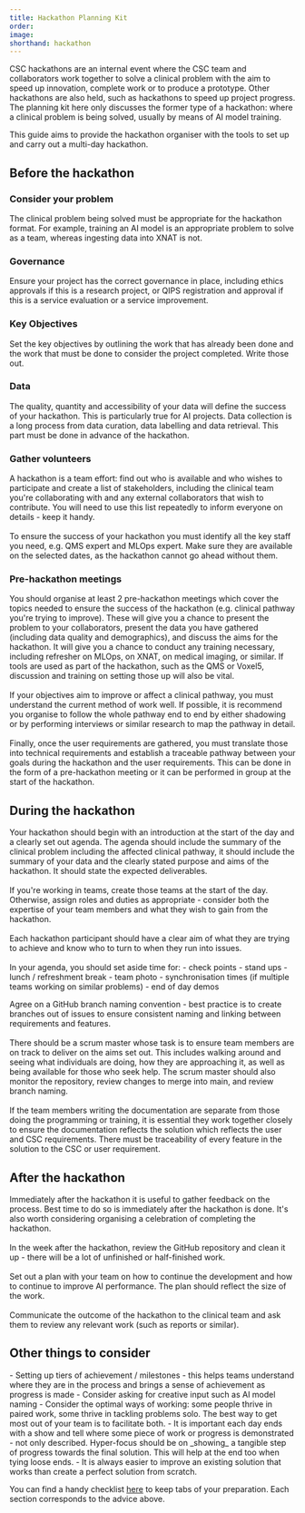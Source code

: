```yaml
---
title: Hackathon Planning Kit
order: 
image:
shorthand: hackathon
---
```



CSC hackathons are an internal event where the CSC team and collaborators work together to solve a clinical problem with the aim to speed up innovation, complete work or to produce a prototype. Other hackathons are also held, such as hackathons to speed up project progress. The planning kit here only discusses the former type of a hackathon: where a clinical problem is being solved, usually by means of AI model training.

This guide aims to provide the hackathon organiser with the tools to set up and carry out a multi-day hackathon. 
 

<h2>Before the hackathon</h2>
<h3>Consider your problem</h3>
The clinical problem being solved must be appropriate for the hackathon format. For example, training an AI model is an appropriate problem to solve as a team, whereas ingesting data into XNAT is not.  
<h3>Governance</h3>
Ensure your project has the correct governance in place, including ethics approvals if this is a research project, or QIPS registration and approval if this is a service evaluation or a service improvement.
<br>
<h3>Key Objectives</h3>
Set the key objectives by outlining the work that has already been done and the work that must be done to consider the project completed. Write those out.
<br>
<h3>Data</h3>
The quality, quantity and accessibility of your data will define the success of your hackathon. This is particularly true for AI projects. Data collection is a long process from data curation, data labelling and data retrieval. This part must be done in advance of the hackathon.
<br>
<h3>Gather volunteers</h3>
A hackathon is a team effort: find out who is available and who wishes to participate and create a list of stakeholders, including the clinical team you're collaborating with and any external collaborators that wish to contribute. You will need to use this list repeatedly to inform everyone on details - keep it handy.
<br>
<br>
To ensure the success of your hackathon you must identify all the key staff you need, e.g. QMS expert and MLOps expert. Make sure they are available on the selected dates, as the hackathon cannot go ahead without them.
<br>
<h3>Pre-hackathon meetings</h3>
You should organise at least 2 pre-hackathon meetings which cover the topics needed to ensure the success of the hackathon (e.g. clinical pathway you're trying to improve). These will give you a chance to present the problem to your collaborators, present the data you have gathered (including data quality and demographics), and discuss the aims for the hackathon. It will give you a chance to conduct any training necessary, including refresher on MLOps, on XNAT, on medical imaging, or similar. If tools are used as part of the hackathon, such as the QMS or Voxel5, discussion and training on setting those up will also be vital.
<br>
<br>
If your objectives aim to improve or affect a clinical pathway, you must understand the current method of work well. If possible, it is recommend you organise to follow the whole pathway end to end by either shadowing or by performing interviews or similar research to map the pathway in detail.
<br>
<br>
Finally, once the user requirements are gathered, you must translate those into technical requirements and establish a traceable pathway between your goals during the hackathon and the user requirements. This can be done in the form of a pre-hackathon meeting or it can be performed in group at the start of the hackathon.
<br>
<h2>During the hackathon</h2>
Your hackathon should begin with an introduction at the start of the day and a clearly set out agenda. The agenda should include the summary of the clinical problem including the affected clinical pathway, it should include the summary of your data and the clearly stated purpose and aims of the hackathon. It should state the expected deliverables.
<br>
<br>
If you're working in teams, create those teams at the start of the day. Otherwise, assign roles and duties as appropriate - consider both the expertise of your team members and what they wish to gain from the hackathon. 
<br>
<br>
Each hackathon participant should have a clear aim of what they are trying to achieve and know who to turn to when they run into issues.
<br>
<br>
In your agenda, you should set aside time for:
- check points 
- stand ups 
- lunch / refreshment break
- team photo 
- synchronisation times (if multiple teams working on similar problems)
- end of day demos

Agree on a GitHub branch naming convention - best practice is to create branches out of issues to ensure consistent naming and linking between requirements and features.
<br>
<br>
There should be a scrum master whose task is to ensure team members are on track to deliver on the aims set out. This includes walking around and seeing what individuals are doing, how they are approaching it, as well as being available for those who seek help. The scrum master should also monitor the repository, review changes to merge into main, and review branch naming.
<br>
<br>
If the team members writing the documentation are separate from those doing the programming or training, it is essential they work together closely to ensure the documentation reflects the solution which reflects the user and CSC requirements. There must be traceability of every feature in the solution to the CSC or user requirement.
<h2>After the hackathon</h2>
Immediately after the hackathon it is useful to gather feedback on the process. Best time to do so is immediately after the hackathon is done. It's also worth considering organising a celebration of completing the hackathon.
<br>
<br>
In the week after the hackathon, review the GitHub repository and clean it up - there will be a lot of unfinished or half-finished work. 
<br>
<br>
Set out a plan with your team on how to continue the development and how to continue to improve AI performance. The plan should reflect the size of the work. 
<br>
<br>
Communicate the outcome of the hackathon to the clinical team and ask them to review any relevant work (such as reports or similar). 
<h2>Other things to consider</h2>
- Setting up tiers of achievement / milestones - this helps teams understand where they are in the process and brings a sense of achievement as progress is made
- Consider asking for creative input such as AI model naming
- Consider the optimal ways of working: some people thrive in paired work, some thrive in tackling problems solo. The best way to get most out of your team is to facilitate both.
- It is important each day ends with a show and tell where some piece of work or progress is demonstrated - not only described. Hyper-focus should be on _showing_ a tangible step of progress towards the final solution. This will help at the end too when tying loose ends. 
- It is always easier to improve an existing solution that works than create a perfect solution from scratch. 

You can find a handy checklist [here](../assets/docs/hackathon-planning-checklist.docx) to keep tabs of your preparation. Each section corresponds to the advice above. 